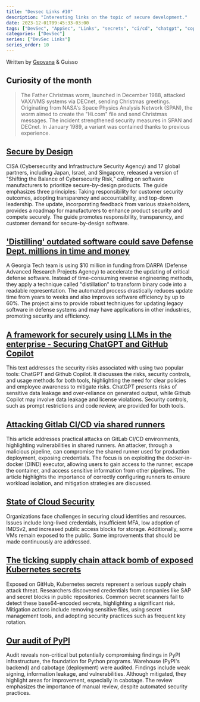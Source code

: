 ```yaml
---
title: "Devsec Links #10"
description: "Interesting links on the topic of secure development."
date: 2023-12-01T09:45:33-03:00
tags: ["DevSec", "AppSec", "Links", "secrets", "ci/cd", "chatgpt", "copilot"]
categories: ["DevSec"]
series: ["DevSec Links"]
series_order: 10
---
```


Written by [Geovana](https://www.linkedin.com/in/geovana-silva/) & Guisso

## Curiosity of the month  
   
> The Father Christmas worm, launched in December 1988, attacked VAX/VMS systems via DECnet, sending Christmas greetings. Originating from NASA's Space Physics Analysis Network (SPAN), the worm aimed to create the "Hi.com" file and send Christmas messages. The incident strengthened security measures in SPAN and DECnet. In January 1989, a variant was contained thanks to previous experience.

## [Secure by Design](https://www.cisa.gov/securebydesign) 
CISA (Cybersecurity and Infrastructure Security Agency) and 17 global partners, including Japan, Israel, and Singapore, released a version of "Shifting the Balance of Cybersecurity Risk," calling on software manufacturers to prioritize secure-by-design products. The guide emphasizes three principles: Taking responsibility for customer security outcomes, adopting transparency and accountability, and top-down leadership. The update, incorporating feedback from various stakeholders, provides a roadmap for manufacturers to enhance product security and compete securely. The guide promotes responsibility, transparency, and customer demand for secure-by-design software.

## ['Distilling' outdated software could save Defense Dept. millions in time and money](https://coe.gatech.edu/news/2023/08/distilling-outdated-software-could-save-defense-dept-millions-time-and-money)
A Georgia Tech team is using $10 million in funding from DARPA (Defense Advanced Research Projects Agency) to accelerate the updating of critical defense software. Instead of time-consuming reverse engineering methods, they apply a technique called "distillation" to transform binary code into a readable representation. The automated process drastically reduces update time from years to weeks and also improves software efficiency by up to 60%. The project aims to provide robust techniques for updating legacy software in defense systems and may have applications in other industries, promoting security and efficiency.

## [A framework for securely using LLMs in the enterprise - Securing ChatGPT and GitHub Copilot](https://boringappsec.substack.com/p/edition-23-a-framework-to-securely)
This text addresses the security risks associated with using two popular tools: ChatGPT and Github Copilot. It discusses the risks, security controls, and usage methods for both tools, highlighting the need for clear policies and employee awareness to mitigate risks. ChatGPT presents risks of sensitive data leakage and over-reliance on generated output, while Github Copilot may involve data leakage and license violations. Security controls, such as prompt restrictions and code review, are provided for both tools.

## [Attacking Gitlab CI/CD via shared runners](https://pulsesecurity.co.nz/articles/OMGCICD-gitlab)
This article addresses practical attacks on GitLab CI/CD environments, highlighting vulnerabilities in shared runners. An attacker, through a malicious pipeline, can compromise the shared runner used for production deployment, exposing credentials. The focus is on exploiting the docker-in-docker (DIND) executor, allowing users to gain access to the runner, escape the container, and access sensitive information from other pipelines. The article highlights the importance of correctly configuring runners to ensure workload isolation, and mitigation strategies are discussed.

## [State of Cloud Security](https://www.datadoghq.com/state-of-cloud-security/)
Organizations face challenges in securing cloud identities and resources. Issues include long-lived credentials, insufficient MFA, low adoption of IMDSv2, and increased public access blocks for storage. Additionally, some VMs remain exposed to the public. Some improvements that should be made continuously are addressed.

## [The ticking supply chain attack bomb of exposed Kubernetes secrets](https://blog.aquasec.com/the-ticking-supply-chain-attack-bomb-of-exposed-kubernetes-secrets)
Exposed on GitHub, Kubernetes secrets represent a serious supply chain attack threat. Researchers discovered credentials from companies like SAP and secret blocks in public repositories. Common secret scanners fail to detect these base64-encoded secrets, highlighting a significant risk. Mitigation actions include removing sensitive files, using secret management tools, and adopting security practices such as frequent key rotation.

## [Our audit of PyPI](https://blog.trailofbits.com/2023/11/14/our-audit-of-pypi/)
Audit reveals non-critical but potentially compromising findings in PyPI infrastructure, the foundation for Python programs. Warehouse (PyPI's backend) and cabotage (deployment) were audited. Findings include weak signing, information leakage, and vulnerabilities. Although mitigated, they highlight areas for improvement, especially in cabotage. The review emphasizes the importance of manual review, despite automated security practices.


